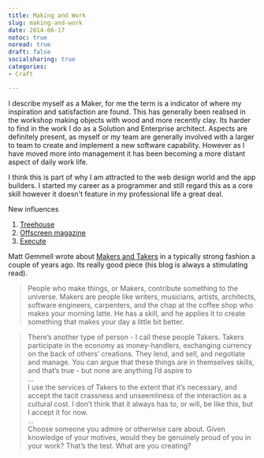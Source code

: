 ```yaml
---
title: Making and Work
slug: making-and-work
date: 2014-06-17 
notoc: true
noread: true
draft: false
socialsharing: true
categories: 
- Craft

---
```

I describe myself as a Maker, for me the term is a indicator of where my inspiration and satisfaction are found. This has generally been realised in the workshop making objects with wood and more recently clay. Its harder to find in the work I do as a Solution and Enterprise architect. Aspects are definitely present, as myself or my team are generally involved with a larger to team to create and implement a new software capability. However as I have moved more into management it has been becoming a more distant aspect of daily work life.

I think this is part of why I am attracted to the web design world and the app builders. I started my career as a programmer and still regard this as a core skill however it doesn't feature in my professional life a great deal.

New influences  
1. [Treehouse][2]  
2. [Offscreen magazine][3]  
3. [Execute][4]  

Matt Gemmell wrote about [Makers and Takers][1] in a typically strong fashion a couple of years ago. Its really good piece (his blog is always a stimulating read).

> People who make things, or Makers, contribute something to the universe. Makers are people like writers, musicians, artists, architects, software engineers, carpenters, and the chap at the coffee shop who makes your morning latte. He has a skill, and he applies it to create something that makes your day a little bit better.

> There&#x2019;s another type of person - I call these people Takers. Takers participate in the economy as money-handlers, exchanging currency on the back of others&#x2019; creations. They lend, and sell, and negotiate and manage. You can argue that these things are in themselves skills, and that&#x2019;s true - but none are anything I&#x2019;d aspire to  
...  
I use the services of Takers to the extent that it&#x2019;s necessary, and accept the tacit crassness and unseemliness of the interaction as a cultural cost. I don&#x2019;t think that it always has to, or will, be like this, but I accept it for now.  
...   
Choose someone you admire or otherwise care about. Given knowledge of your motives, would they be genuinely proud of you in your work? That&#x2019;s the test. What are you creating?

[1]: http://mattgemmell.com/2011/05/23/makers-and-takers/
[2]: http://teamtreehouse.com/
[3]: http://www.offscreenmag.com/
[4]: http://blog.executebook.com/
